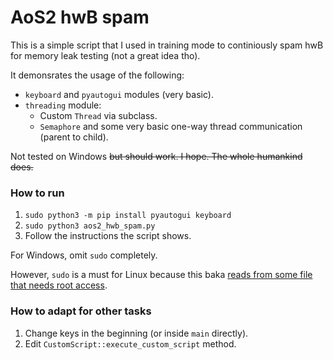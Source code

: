 # AoS2 hwB spam

This is a simple script that I used in training mode to continiously spam hwB for memory leak testing (not a great idea tho).

It demonsrates the usage of the following:
  - `keyboard` and `pyautogui` modules (very basic).
  - `threading` module:
    - Custom `Thread` via subclass.
    - `Semaphore` and some very basic one-way thread communication (parent to child).

Not tested on Windows ~~but should work. I hope. The whole humankind does.~~

### How to run

1. `sudo python3 -m pip install pyautogui keyboard`
2. `sudo python3 aos2_hwb_spam.py`
3. Follow the instructions the script shows.

For Windows, omit `sudo` completely.

However, `sudo` is a must for Linux because this baka [reads from some file that needs root access](https://pypi.org/project/keyboard/).

### How to adapt for other tasks

1. Change keys in the beginning (or inside `main` directly).
2. Edit `CustomScript::execute_custom_script` method.
